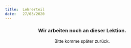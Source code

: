 ```yaml
---
title:  Lehrerteil
date:   27/03/2020
---
```


### <center>Wir arbeiten noch an dieser Lektion.</center>
<center>Bitte komme später zurück.</center>